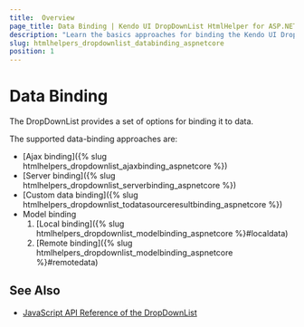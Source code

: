```yaml
---
title:  Overview
page_title: Data Binding | Kendo UI DropDownList HtmlHelper for ASP.NET Core
description: "Learn the basics approaches for binding the Kendo UI DropDownList HtmlHelper for ASP.NET Core (MVC 6 or ASP.NET Core MVC)."
slug: htmlhelpers_dropdownlist_databinding_aspnetcore
position: 1
---
```


# Data Binding

The DropDownList provides a set of options for binding it to data.

The supported data-binding approaches are:

* [Ajax binding]({% slug htmlhelpers_dropdownlist_ajaxbinding_aspnetcore %})
* [Server binding]({% slug htmlhelpers_dropdownlist_serverbinding_aspnetcore %})
* [Custom data binding]({% slug htmlhelpers_dropdownlist_todatasourceresultbinding_aspnetcore %})
* Model binding
    1. [Local binding]({% slug htmlhelpers_dropdownlist_modelbinding_aspnetcore %}#localdata)
    2. [Remote binding]({% slug htmlhelpers_dropdownlist_modelbinding_aspnetcore %}#remotedata)

## See Also

* [JavaScript API Reference of the DropDownList](http://docs.telerik.com/kendo-ui/api/javascript/ui/dropdownlist)

